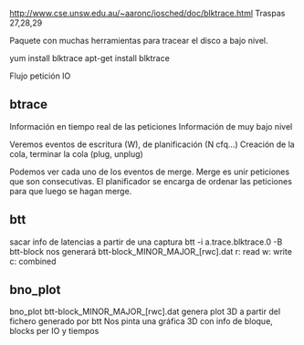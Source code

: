 http://www.cse.unsw.edu.au/~aaronc/iosched/doc/blktrace.html
Traspas 27,28,29

Paquete con muchas herramientas para tracear el disco a bajo nivel.

yum install blktrace
apt-get install blktrace

Flujo petición IO



## btrace ##
Información en tiempo real de las peticiones
Información de muy bajo nivel

Veremos eventos de escritura (W), de planificación (N cfq...)
Creación de la cola, terminar la cola (plug, unplug)

Podemos ver cada uno de los eventos de merge.
Merge es unir peticiones que son consecutivas.
El planificador se encarga de ordenar las peticiones para que luego se hagan merge.


## btt ##
sacar info de latencias a partir de una captura
btt -i a.trace.blktrace.0 -B btt-block
  nos generará btt-block_MINOR_MAJOR_[rwc].dat
    r: read   w: write   c: combined

## bno_plot ##
bno_plot btt-block_MINOR_MAJOR_[rwc].dat
  genera plot 3D a partir del fichero generado por btt
  Nos pinta una gráfica 3D con info de bloque, blocks per IO y tiempos
